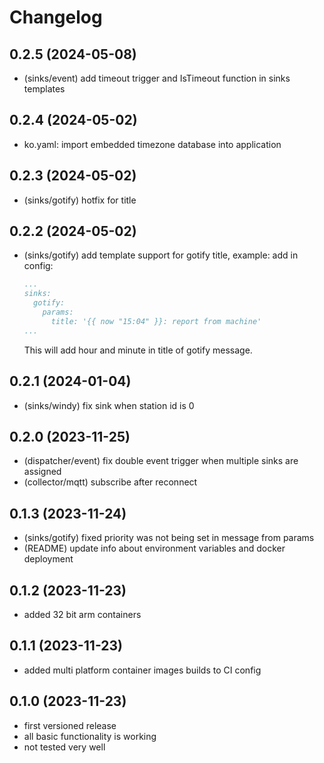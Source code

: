 # Changelog

## 0.2.5 (2024-05-08)

- (sinks/event) add timeout trigger and IsTimeout function in sinks templates

## 0.2.4 (2024-05-02)

- ko.yaml: import embedded timezone database into application

## 0.2.3 (2024-05-02)

- (sinks/gotify) hotfix for title

## 0.2.2 (2024-05-02)

- (sinks/gotify) add template support for gotify title, example:
    add in config:
    ```yml
    ...
    sinks:
      gotify:
        params:
          title: '{{ now "15:04" }}: report from machine'
    ...
    ```
    This will add hour and minute in title of gotify message.

## 0.2.1 (2024-01-04)

- (sinks/windy) fix sink when station id is 0

## 0.2.0 (2023-11-25)

- (dispatcher/event) fix double event trigger when multiple sinks are assigned
- (collector/mqtt) subscribe after reconnect

## 0.1.3 (2023-11-24)

- (sinks/gotify) fixed priority was not being set in message from params
- (README) update info about environment variables and docker deployment

## 0.1.2 (2023-11-23)

- added 32 bit arm containers

## 0.1.1 (2023-11-23)

- added multi platform container images builds to CI config

## 0.1.0 (2023-11-23)

- first versioned release
- all basic functionality is working
- not tested very well
